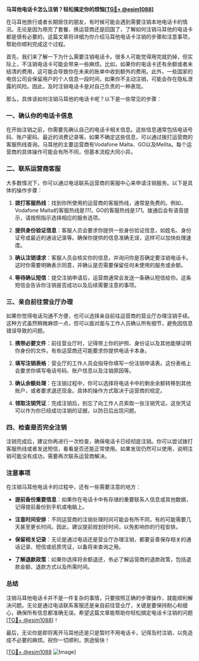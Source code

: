 **马耳他电话卡怎么注销？轻松搞定你的烦恼[[TG💪+ @esim1088](https://t.me/s/esim1088)]**

在马耳他旅行或者长期居住的朋友，有时候可能会遇到需要注销本地电话卡的情况。无论是因为用完了套餐、换运营商还是回国了，了解如何注销马耳他的电话卡都是很有必要的。这篇文章将详细为你介绍马耳他电话卡注销的步骤和注意事项，帮助你顺利完成这个过程。

首先，我们来了解一下为什么需要注销电话卡。很多人可能觉得用完就扔掉，但实际上，不注销电话卡可能会带来一些麻烦。比如，如果你的电话卡还有余额或者未结清的费用，这可能会导致你在未来的账单中收到额外的费用。此外，一些国家的电信公司会保留用户的个人信息一段时间，如果你不主动注销，可能会存在隐私泄露的风险。因此，及时注销电话卡是对自己负责的一种表现。

那么，具体该如何注销马耳他的电话卡呢？以下是一些常见的步骤：

### 一、确认你的电话卡信息

在开始注销之前，你需要先确认自己的电话卡相关信息。这些信息通常包括电话号码、账户密码、最近的消费记录等。如果不确定这些信息，可以通过拨打运营商的客服热线查询。马耳他的主要运营商有Vodafone Malta、GO以及Melita。每个运营商的具体操作可能会有所不同，但基本流程大同小异。

### 二、联系运营商客服

大多数情况下，你可以通过电话联系运营商的客服中心来申请注销服务。以下是具体的操作步骤：

1. **拨打客服热线**：找到你所使用的运营商的客服热线，通常是免费的。例如，Vodafone Malta的客服热线是*111*，GO的客服热线是*171*。拨通后会有语音提示，请按照指示选择相应的服务选项。

2. **提供身份验证信息**：客服人员会要求你提供一些身份验证信息，如姓名、身份证号或最近的通话记录等。确保你提供的信息准确无误，这样可以加快处理速度。

3. **确认注销请求**：客服人员会核实你的信息，并询问你是否确定要注销电话卡。这时你需要明确表示同意，并确认是否需要保留任何未使用的服务或余额。

4. **等待确认短信**：提交注销申请后，运营商通常会发送一条确认短信给你。这条短信会告诉你注销是否成功以及后续需要注意的事项。

### 三、亲自前往营业厅办理

如果你觉得电话沟通不方便，也可以选择亲自前往运营商的营业厅办理注销手续。这种方式虽然稍微麻烦一点，但可以面对面与工作人员确认所有细节，避免因信息错误导致的问题。

1. **携带必要文件**：前往营业厅时，记得带上你的护照、身份证以及其他能够证明你身份的文件。有些运营商还可能要求你提供电话卡本身。

2. **填写注销表格**：营业厅的工作人员会指导你填写一份注销申请表。这份表格上会要求你填写电话号码、账户信息以及注销原因等。

3. **确认余额处理**：在注销过程中，你可以选择将电话卡中的剩余余额转移到其他账户，或者要求退还现金。具体的操作方式取决于运营商的规定。

4. **领取注销凭证**：完成注销后，别忘了向工作人员索取一张注销凭证。这张凭证可以作为你已经成功注销的证据，以防日后出现问题。

### 四、检查是否完全注销

注销完成后，建议你再进行一次检查，确保电话卡已经彻底注销。你可以尝试拨打客服热线或者发送短信，看看是否还能正常使用。如果发现仍然可以使用，说明注销可能没有成功，需要再次联系运营商解决。

### 注意事项

在注销马耳他电话卡的过程中，还有一些需要注意的地方：

- **提前备份重要信息**：如果你在电话卡中有存储的重要联系人信息或其他数据，记得提前备份到手机或电脑上。
  
- **注意时间安排**：不同运营商的注销处理时间可能会有所不同，有的可能需要几天甚至更长时间。因此，建议提前规划好时间，以免影响你的行程安排。

- **保留相关记录**：无论是通过电话还是营业厅办理注销，都要妥善保存相关的通话记录、短信或纸质凭证，以备将来查询之用。

- **了解退款政策**：如果你选择将余额退还，务必了解运营商的退款政策，包括退款金额、退款方式以及所需时间。

### 总结

注销马耳他电话卡并不是一件复杂的事情，只要按照正确的步骤操作，就能顺利解决问题。无论是通过电话联系客服还是亲自前往营业厅，关键是要保持耐心和细心，确保所有信息都准确无误。希望这篇文章能帮助你轻松搞定电话卡注销的问题[[TG💪+ @esim1088](https://t.me/s/esim1088)]！

最后，无论你是即将离开马耳他还是只是暂时不用电话卡，记得及时注销，以免造成不必要的麻烦。祝你一切顺利，旅途愉快！

[[TG💪+ @esim1088](https://t.me/s/esim1088) ![Image](https://i.postimg.cc/4NQfJmqS/Snipaste-2025-05-13-00-14-12.png)]